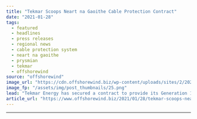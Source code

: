 ```yaml
---
title: "Tekmar Scoops Neart na Gaoithe Cable Protection Contract"
date: "2021-01-28"
tags: 
  - featured
  - headlines
  - press releases
  - regional news
  - cable protection system
  - neart na gaoithe
  - prysmian
  - tekmar
  - offshorewind
source: "offshorewind"
image_url: "https://cdn.offshorewind.biz/wp-content/uploads/sites/2/2021/01/28150007/Tekmar-Scoops-Neart-na-Gaoithe-Cable-Protection-Contract.png"
image_fp: "/assets/img/post_thumbnails/25.png"
lead: "Tekmar Energy has secured a contract to provide its Generation 10 TekTube cable protection"
article_url: "https://www.offshorewind.biz/2021/01/28/tekmar-scoops-neart-na-gaoithe-cable-protection-contract/"
---
```


---
